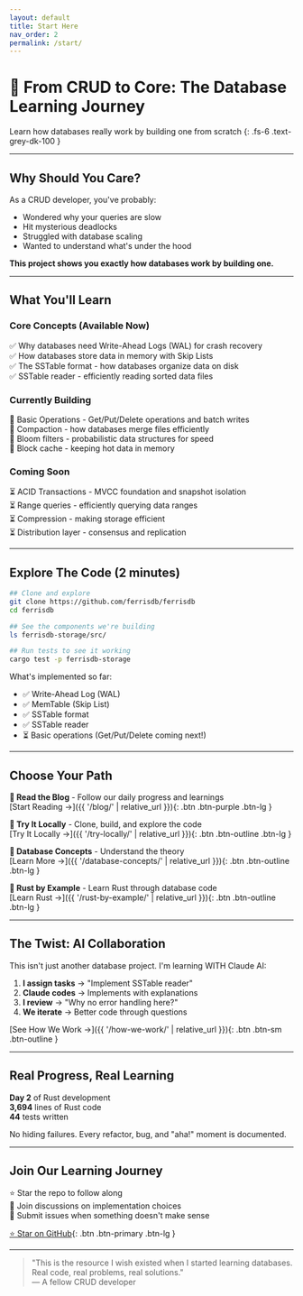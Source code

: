 ```yaml
---
layout: default
title: Start Here
nav_order: 2
permalink: /start/
---
```


# 🚀 From CRUD to Core: The Database Learning Journey

Learn how databases really work by building one from scratch
{: .fs-6 .text-grey-dk-100 }

---

## Why Should You Care?

As a CRUD developer, you've probably:

- Wondered why your queries are slow
- Hit mysterious deadlocks
- Struggled with database scaling
- Wanted to understand what's under the hood

**This project shows you exactly how databases work by building one.**

---

## What You'll Learn

### Core Concepts (Available Now)

✅ Why databases need Write-Ahead Logs (WAL) for crash recovery  
✅ How databases store data in memory with Skip Lists  
✅ The SSTable format - how databases organize data on disk  
✅ SSTable reader - efficiently reading sorted data files

### Currently Building

🚧 Basic Operations - Get/Put/Delete operations and batch writes  
🚧 Compaction - how databases merge files efficiently  
🚧 Bloom filters - probabilistic data structures for speed  
🚧 Block cache - keeping hot data in memory

### Coming Soon

⏳ ACID Transactions - MVCC foundation and snapshot isolation  
⏳ Range queries - efficiently querying data ranges  
⏳ Compression - making storage efficient  
⏳ Distribution layer - consensus and replication

---

## Explore The Code (2 minutes)

```bash
## Clone and explore
git clone https://github.com/ferrisdb/ferrisdb
cd ferrisdb

## See the components we're building
ls ferrisdb-storage/src/

## Run tests to see it working
cargo test -p ferrisdb-storage
```

What's implemented so far:

- ✅ Write-Ahead Log (WAL)
- ✅ MemTable (Skip List)
- ✅ SSTable format
- ✅ SSTable reader
- ⏳ Basic operations (Get/Put/Delete coming next!)

---

## Choose Your Path

**📖 Read the Blog** - Follow our daily progress and learnings  
[Start Reading →]({{ '/blog/' | relative_url }}){: .btn .btn-purple .btn-lg }

**🔧 Try It Locally** - Clone, build, and explore the code  
[Try It Locally →]({{ '/try-locally/' | relative_url }}){: .btn .btn-outline .btn-lg }

**🤔 Database Concepts** - Understand the theory  
[Learn More →]({{ '/database-concepts/' | relative_url }}){: .btn .btn-outline .btn-lg }

**🦀 Rust by Example** - Learn Rust through database code  
[Learn Rust →]({{ '/rust-by-example/' | relative_url }}){: .btn .btn-outline .btn-lg }

---

## The Twist: AI Collaboration

This isn't just another database project. I'm learning WITH Claude AI:

1. **I assign tasks** → "Implement SSTable reader"
2. **Claude codes** → Implements with explanations
3. **I review** → "Why no error handling here?"
4. **We iterate** → Better code through questions

[See How We Work →]({{ '/how-we-work/' | relative_url }}){: .btn .btn-sm .btn-outline }

---

## Real Progress, Real Learning

**Day 2** of Rust development  
**3,694** lines of Rust code  
**44** tests written

No hiding failures. Every refactor, bug, and "aha!" moment is documented.

---

## Join Our Learning Journey

⭐ Star the repo to follow along  
💬 Join discussions on implementation choices  
🐛 Submit issues when something doesn't make sense

[⭐ Star on GitHub](https://github.com/ferrisdb/ferrisdb){: .btn .btn-primary .btn-lg }

---

> "This is the resource I wish existed when I started learning databases. Real code, real problems, real solutions."  
> — A fellow CRUD developer
